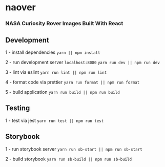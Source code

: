 # naover

### NASA Curiosity Rover Images Built With React

## Development

1 - install dependencies
`yarn || npm install`

2 - run development server `localhost:8080`
`yarn run dev || npm run dev`

3 - lint via eslint
`yarn run lint || npm run lint`

4 - format code via prettier
`yarn run format || npm run format`

5 - build application
`yarn run build || npm run build`

## Testing

1 - test via jest
`yarn run test || npm run test`

## Storybook

1 - run storybook server
`yarn run sb-start || npm run sb-start`

2 - build storybook
`yarn run sb-build || npm run sb-build`
